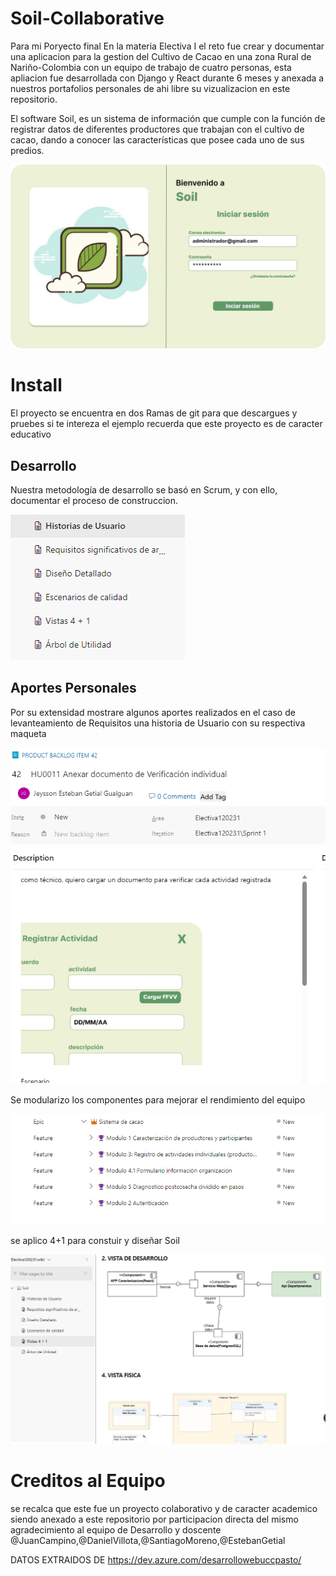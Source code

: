# Soil-Collaborative

Para mi Poryecto final En la materia Electiva I el reto fue crear y documentar una aplicacion para la gestion del Cultivo de Cacao en una zona  Rural de Nariño-Colombia con un equipo de trabajo de cuatro personas, 
esta apliacion fue desarrollada con Django y React durante 6 meses y anexada a nuestros portafolios personales de ahi libre su vizualizacion en este repositorio.

El software Soil, es un sistema de información que cumple con la función de registrar datos de diferentes productores que trabajan con el cultivo de cacao, dando a conocer las características que posee cada uno de sus predios.


![Logo de mi proyecto](evidenceOne.png)

# Install

El proyecto se encuentra en dos Ramas de git para que descargues y pruebes si te intereza el ejemplo
recuerda que este proyecto es de caracter educativo

## Desarrollo

Nuestra metodología de desarrollo se basó en Scrum, y con ello, documentar el proceso de construccion.

![Logo de mi proyecto](evidenceThree.png)

## Aportes Personales

Por su extensidad mostrare algunos aportes realizados en el caso de levanteamiento de Requisitos una historia de Usuario con su respectiva maqueta

![Logo de mi proyecto](evidencefive.png)

Se modularizo los componentes para mejorar el rendimiento del equipo

![Logo de mi proyecto](evidenceFour.png)

se aplico 4+1 para constuir y diseñar Soil

![Logo de mi proyecto](evidenceSix.png)

# Creditos al Equipo

se recalca que este fue un proyecto colaborativo y de caracter academico siendo anexado a este repositorio por participacion directa del mismo agradecimiento al equipo de Desarrollo y doscente 
@JuanCampino,@DanielVillota,@SantiagoMoreno,@EstebanGetial 

DATOS EXTRAIDOS DE 
https://dev.azure.com/desarrollowebuccpasto/
